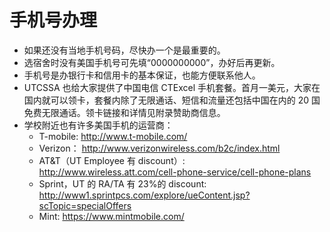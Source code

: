 # 手机号办理

- 如果还没有当地手机号码，尽快办一个是最重要的。
- 选宿舍时没有美国手机号可先填“0000000000”，办好后再更新。
- 手机号是办银行卡和信用卡的基本保证，也能方便联系他人。
- UTCSSA 也给大家提供了中国电信 CTExcel 手机套餐。首月一美元，大家在国内就可以领卡，套餐内除了无限通话、短信和流量还包括中国在内的 20 国免费无限通话。领卡链接和详情见附录赞助商信息。
- 学校附近也有许多美国手机的运营商：
  - T-mobile:
    http://www.t-mobile.com/
  - Verizon：
    http://www.verizonwireless.com/b2c/index.html
  - AT&T（UT Employee 有 discount）:
    http://www.wireless.att.com/cell-phone-service/cell-phone-plans
  - Sprint，UT 的 RA/TA 有 23%的 discount:
    http://www1.sprintpcs.com/explore/ueContent.jsp?scTopic=specialOffers
  - Mint: 
    https://www.mintmobile.com/

